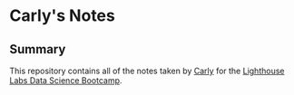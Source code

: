 # Carly's Notes
## Summary 

This repository contains all of the notes taken by [Carly](https://github.com/carlyfennell-bio) for the [Lighthouse Labs Data Science Bootcamp](https://www.lighthouselabs.ca/data-science-bootcamp). 
